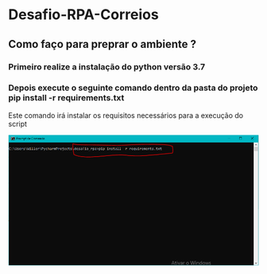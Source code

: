 # Desafio-RPA-Correios


## Como faço para preprar o ambiente ?

### Primeiro realize a instalação do python versão 3.7

### Depois execute o seguinte comando dentro da pasta do projeto pip install -r requirements.txt
Este comando irá instalar os requisitos necessários para a execução do script

![news](https://github.com/willer007/Desafio-RPA---Correios/blob/master/readme/images/comando_pip_install.PNG)


